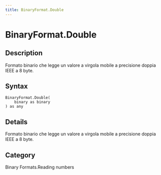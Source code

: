 ```yaml
---
title: BinaryFormat.Double
---
```


# BinaryFormat.Double


## Description

Formato binario che legge un valore a virgola mobile a precisione doppia IEEE a 8 byte.


## Syntax

```powerquery
BinaryFormat.Double(
    binary as binary
) as any
```


## Details

Formato binario che legge un valore a virgola mobile a precisione doppia IEEE a 8 byte.



## Category
Binary Formats.Reading numbers
